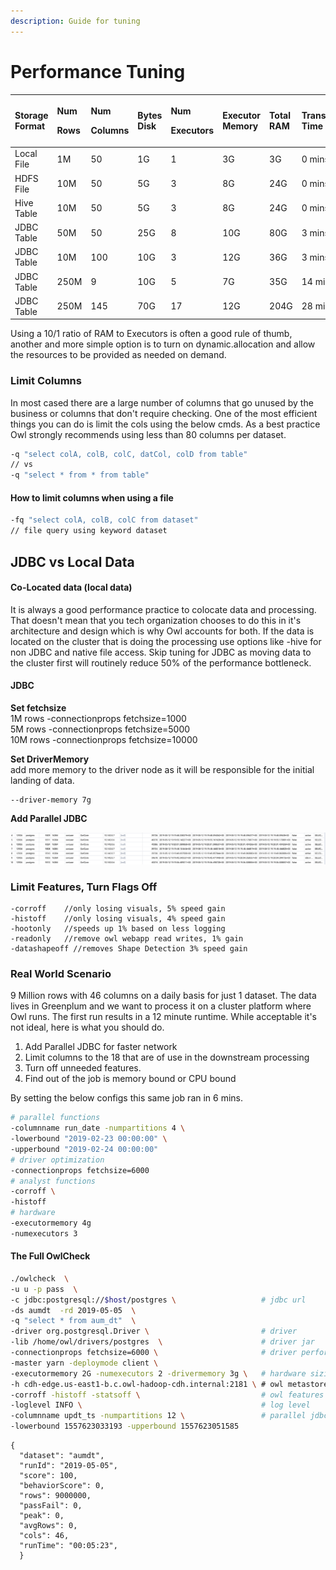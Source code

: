 ```yaml
---
description: Guide for tuning
---
```


# Performance Tuning

<table>
  <thead>
    <tr>
      <th style="text-align:left">Storage Format</th>
      <th style="text-align:left">
        <p>Num</p>
        <p>Rows</p>
      </th>
      <th style="text-align:left">
        <p>Num</p>
        <p>Columns</p>
      </th>
      <th style="text-align:left">Bytes Disk</th>
      <th style="text-align:left">
        <p>Num</p>
        <p>Executors</p>
      </th>
      <th style="text-align:left">Executor Memory</th>
      <th style="text-align:left">Total RAM</th>
      <th style="text-align:left">Transfer Time</th>
      <th style="text-align:left">Process Time</th>
    </tr>
  </thead>
  <tbody>
    <tr>
      <td style="text-align:left">Local File</td>
      <td style="text-align:left">1M</td>
      <td style="text-align:left">50</td>
      <td style="text-align:left">1G</td>
      <td style="text-align:left">1</td>
      <td style="text-align:left">3G</td>
      <td style="text-align:left">3G</td>
      <td style="text-align:left">0 mins</td>
      <td style="text-align:left">2 mins</td>
    </tr>
    <tr>
      <td style="text-align:left">HDFS File</td>
      <td style="text-align:left">10M</td>
      <td style="text-align:left">50</td>
      <td style="text-align:left">5G</td>
      <td style="text-align:left">3</td>
      <td style="text-align:left">8G</td>
      <td style="text-align:left">24G</td>
      <td style="text-align:left">0 mins</td>
      <td style="text-align:left">4 mins</td>
    </tr>
    <tr>
      <td style="text-align:left">Hive Table</td>
      <td style="text-align:left">10M</td>
      <td style="text-align:left">50</td>
      <td style="text-align:left">5G</td>
      <td style="text-align:left">3</td>
      <td style="text-align:left">8G</td>
      <td style="text-align:left">24G</td>
      <td style="text-align:left">0 mins</td>
      <td style="text-align:left">4 mins</td>
    </tr>
    <tr>
      <td style="text-align:left">JDBC Table</td>
      <td style="text-align:left">50M</td>
      <td style="text-align:left">50</td>
      <td style="text-align:left">25G</td>
      <td style="text-align:left">8</td>
      <td style="text-align:left">10G</td>
      <td style="text-align:left">80G</td>
      <td style="text-align:left">3 mins</td>
      <td style="text-align:left">8 mins</td>
    </tr>
    <tr>
      <td style="text-align:left">JDBC Table</td>
      <td style="text-align:left">10M</td>
      <td style="text-align:left">100</td>
      <td style="text-align:left">10G</td>
      <td style="text-align:left">3</td>
      <td style="text-align:left">12G</td>
      <td style="text-align:left">36G</td>
      <td style="text-align:left">3 mins</td>
      <td style="text-align:left">6 mins</td>
    </tr>
    <tr>
      <td style="text-align:left">JDBC Table</td>
      <td style="text-align:left">250M</td>
      <td style="text-align:left">9</td>
      <td style="text-align:left">10G</td>
      <td style="text-align:left">5</td>
      <td style="text-align:left">7G</td>
      <td style="text-align:left">35G</td>
      <td style="text-align:left">14 mins</td>
      <td style="text-align:left">15 mins</td>
    </tr>
    <tr>
      <td style="text-align:left">JDBC Table</td>
      <td style="text-align:left">250M</td>
      <td style="text-align:left">145</td>
      <td style="text-align:left">70G</td>
      <td style="text-align:left">17</td>
      <td style="text-align:left">12G</td>
      <td style="text-align:left">204G</td>
      <td style="text-align:left">28 mins</td>
      <td style="text-align:left">30 mins</td>
    </tr>
  </tbody>
</table>Using a 10/1 ratio of RAM to Executors is often a good rule of thumb, another and more simple option is to turn on dynamic.allocation and allow the resources to be provided as needed on demand.  

### Limit Columns

In most cased there are a large number of columns that go unused by the business or columns that don't require checking.  One of the most efficient things you can do is limit the cols using the below cmds.  As a best practice Owl strongly recommends using less than 80 columns per dataset.

```bash
-q "select colA, colB, colC, datCol, colD from table"
// vs
-q "select * from * from table"
```

#### How to limit columns when using a file

```bash
-fq "select colA, colB, colC from dataset"
// file query using keyword dataset
```

## JDBC vs Local Data

#### Co-Located data  \(local data\)

It is always a good performance practice to colocate data and processing.  That doesn't mean that you tech organization chooses to do this in it's architecture and design which is why Owl accounts for both.  If the data is located on the cluster that is doing the processing use options like -hive for non JDBC and native file access.  Skip tuning for JDBC as moving data to the cluster first will routinely reduce 50% of the performance bottleneck.

#### JDBC

**Set fetchsize**   
1M rows   -connectionprops fetchsize=1000  
5M rows   -connectionprops fetchsize=5000  
10M rows   -connectionprops fetchsize=10000

**Set DriverMemory**  
add more memory to the driver node as it will be responsible for the initial landing of data.  


```text
--driver-memory 7g
```

**Add Parallel JDBC**

![](../.gitbook/assets/owl-parallel-jdbc.png)

### Limit Features, Turn Flags Off

```text
-corroff    //only losing visuals, 5% speed gain
-histoff    //only losing visuals, 4% speed gain 
-hootonly   //speeds up 1% based on less logging
-readonly   //remove owl webapp read writes, 1% gain
-datashapeoff //removes Shape Detection 3% speed gain
```

### Real World Scenario

9 Million rows with 46 columns on a daily basis for just 1 dataset.  The data lives in Greenplum and we want to process it on a cluster platform where Owl runs.  The first run results in a 12 minute runtime.  While acceptable it's not ideal, here is what you should do.

1. Add Parallel JDBC for faster network 
2. Limit columns to the 18 that are of use in the downstream processing
3. Turn off unneeded features. 
4. Find out of the job is memory bound or CPU bound

By setting the below configs this same job ran in 6 mins.

```bash
# parallel functions
-columnname run_date -numpartitions 4 \
-lowerbound "2019-02-23 00:00:00" \
-upperbound "2019-02-24 00:00:00"
# driver optimization
-connectionprops fetchsize=6000
# analyst functions
-corroff \
-histoff
# hardware
-executormemory 4g
-numexecutors 3
```

#### The Full OwlCheck

```bash
./owlcheck  \
-u u -p pass  \
-c jdbc:postgresql://$host/postgres \                   # jdbc url
-ds aumdt  -rd 2019-05-05  \
-q "select * from aum_dt"  \
-driver org.postgresql.Driver \                         # driver
-lib /home/owl/drivers/postgres  \                      # driver jar
-connectionprops fetchsize=6000 \                       # driver performance setting
-master yarn -deploymode client \
-executormemory 2G -numexecutors 2 -drivermemory 3g \   # hardware sizing
-h cdh-edge.us-east1-b.c.owl-hadoop-cdh.internal:2181 \ # owl metastore
-corroff -histoff -statsoff \                           # owl features 
-loglevel INFO \                                        # log level 
-columnname updt_ts -numpartitions 12 \                 # parallel jdbc
-lowerbound 1557623033193 -upperbound 1557623051585
```

```aspnet
{
  "dataset": "aumdt",
  "runId": "2019-05-05",
  "score": 100,
  "behaviorScore": 0,
  "rows": 9000000,
  "passFail": 0,
  "peak": 0,
  "avgRows": 0,
  "cols": 46,
  "runTime": "00:05:23",
  }
```

